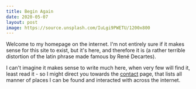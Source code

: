 ```yaml
---
title: Begin Again
date: 2020-05-07
layout: post
image: https://source.unsplash.com/IuLgi9PWETU/1200x800
---
```


Welcome to my homepage on the internet. I'm not entirely sure if it makes sense for this site to exist, but it's here, and therefore it is (a rather terrible distortion of the latin phrase made famous by René Decartes).

I can't imagine it makes sense to write much here, when very few will find it, least read it - so I might direct you towards the [contact](/contact) page, that lists all manner of places I can be found and interacted with across the internet.
